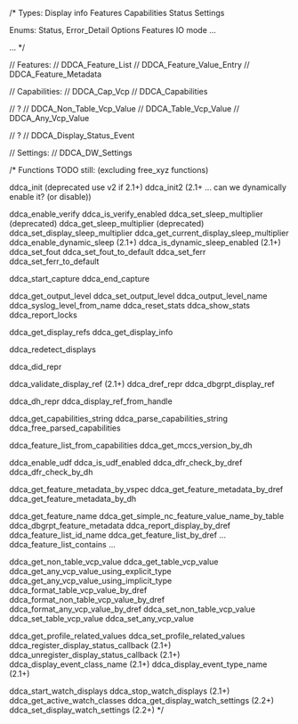 


/*
Types:
    Display info
    Features
    Capabilities
    Status
    Settings

Enums:
    Status, Error_Detail
    Options
    Features
    IO mode
    ...

...
*/

// Features:
//   DDCA_Feature_List
//   DDCA_Feature_Value_Entry
//   DDCA_Feature_Metadata

// Capabilities:
//   DDCA_Cap_Vcp
//   DDCA_Capabilities

// ?
//   DDCA_Non_Table_Vcp_Value
//   DDCA_Table_Vcp_Value
//   DDCA_Any_Vcp_Value

// ?
//   DDCA_Display_Status_Event

// Settings:
//   DDCA_DW_Settings



/*
Functions TODO still: (excluding free_xyz functions)

ddca_init (deprecated use v2 if 2.1+)
ddca_init2  (2.1+ ... can we dynamically enable it? (or disable))

ddca_enable_verify
ddca_is_verify_enabled
ddca_set_sleep_multiplier (deprecated)
ddca_get_sleep_multiplier (deprecated)
ddca_set_display_sleep_multiplier
ddca_get_current_display_sleep_multiplier
ddca_enable_dynamic_sleep (2.1+)
ddca_is_dynamic_sleep_enabled (2.1+)
ddca_set_fout
ddca_set_fout_to_default
ddca_set_ferr
ddca_set_ferr_to_default

ddca_start_capture
ddca_end_capture

ddca_get_output_level
ddca_set_output_level
ddca_output_level_name
ddca_syslog_level_from_name
ddca_reset_stats
ddca_show_stats
ddca_report_locks

ddca_get_display_refs
ddca_get_display_info

ddca_redetect_displays

ddca_did_repr

ddca_validate_display_ref (2.1+)
ddca_dref_repr
ddca_dbgrpt_display_ref

ddca_dh_repr
ddca_display_ref_from_handle

ddca_get_capabilities_string
ddca_parse_capabilities_string  ddca_free_parsed_capabilities

ddca_feature_list_from_capabilities
ddca_get_mccs_version_by_dh

ddca_enable_udf
ddca_is_udf_enabled
ddca_dfr_check_by_dref
ddca_dfr_check_by_dh

ddca_get_feature_metadata_by_vspec
ddca_get_feature_metadata_by_dref
ddca_get_feature_metadata_by_dh

ddca_get_feature_name
ddca_get_simple_nc_feature_value_name_by_table
ddca_dbgrpt_feature_metadata
ddca_report_display_by_dref
ddca_feature_list_id_name
ddca_get_feature_list_by_dref
...
ddca_feature_list_contains
...

ddca_get_non_table_vcp_value
ddca_get_table_vcp_value
ddca_get_any_vcp_value_using_explicit_type
ddca_get_any_vcp_value_using_implicit_type
ddca_format_table_vcp_value_by_dref
ddca_format_non_table_vcp_value_by_dref
ddca_format_any_vcp_value_by_dref
ddca_set_non_table_vcp_value
ddca_set_table_vcp_value
ddca_set_any_vcp_value

ddca_get_profile_related_values
ddca_set_profile_related_values
ddca_register_display_status_callback (2.1+)
ddca_unregister_display_status_callback (2.1+)
ddca_display_event_class_name (2.1+)
ddca_display_event_type_name (2.1+)

ddca_start_watch_displays
ddca_stop_watch_displays (2.1+)
ddca_get_active_watch_classes
ddca_get_display_watch_settings (2.2+)
ddca_set_display_watch_settings (2.2+)
*/
